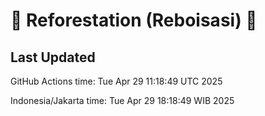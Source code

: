 
# 🌳 Reforestation (Reboisasi) 🌲

## Last Updated

GitHub Actions time: Tue Apr 29 11:18:49 UTC 2025

Indonesia/Jakarta time: Tue Apr 29 18:18:49 WIB 2025

